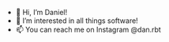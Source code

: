 - 👋 Hi, I’m Daniel!
- 👀 I’m interested in all things software!
- 📫 You can reach me on Instagram @dan.rbt

<!---
NoneCoding/NoneCoding is a ✨ special ✨ repository because its `README.md` (this file) appears on your GitHub profile.
You can click the Preview link to take a look at your changes.
--->
